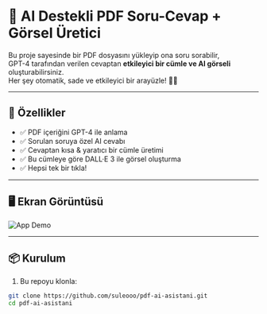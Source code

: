 # 📄 AI Destekli PDF Soru-Cevap + Görsel Üretici

Bu proje sayesinde bir PDF dosyasını yükleyip ona soru sorabilir,  
GPT-4 tarafından verilen cevaptan **etkileyici bir cümle ve AI görseli** oluşturabilirsiniz.  
Her şey otomatik, sade ve etkileyici bir arayüzle! 🤖🎨

---

## 🚀 Özellikler

- ✅ PDF içeriğini GPT-4 ile anlama
- ✅ Sorulan soruya özel AI cevabı
- ✅ Cevaptan kısa & yaratıcı bir cümle üretimi
- ✅ Bu cümleye göre DALL·E 3 ile görsel oluşturma
- ✅ Hepsi tek bir tıkla!

---

## 🖥️ Ekran Görüntüsü

<img src="https://placehold.co/900x500?text=Uygulama+Ekran+Goruntusu+Buraya" alt="App Demo" />

---

## 📦 Kurulum

1. Bu repoyu klonla:
```bash
git clone https://github.com/suleooo/pdf-ai-asistani.git
cd pdf-ai-asistani
